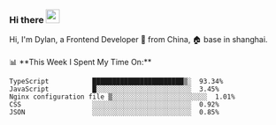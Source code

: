 ### Hi there <img src="https://media.giphy.com/media/hvRJCLFzcasrR4ia7z/giphy.gif" width="25px">

<!-- ![visitors](https://visitor-badge.glitch.me/badge?page_id=dislfyer.dislfyer) --!>

Hi, I'm Dylan, a Frontend Developer 🚀 from China, 🏠 base in shanghai.
<br/>
<br/>

📊 **This Week I Spent My Time On:**


<!--START_SECTION:waka-->

```text
TypeScript           ███████████████████████▒░  93.34%
JavaScript           █░░░░░░░░░░░░░░░░░░░░░░░░  3.45%
Nginx configuration file ▒░░░░░░░░░░░░░░░░░░░░░░░░  1.01%
CSS                  ░░░░░░░░░░░░░░░░░░░░░░░░░  0.92%
JSON                 ░░░░░░░░░░░░░░░░░░░░░░░░░  0.85%
```

<!--END_SECTION:waka-->

<!--
**About Me:**
 -->
